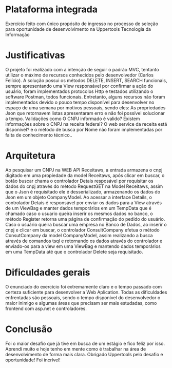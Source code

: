 # Plataforma integrada
Exercício feito com único propósito de ingresso no processo de seleção para oportunidade de desenvolvimento na Uppertools Tecnologia da Informação

# Justificativas
O projeto foi realizado com a intenção de seguir o padrão MVC, tentanto utilizar o máximo de recursos conhecidos pelo desenvolvedor (Carlos Felício). A solução possui os métodos DELETE, INSERT, SEARCH funcionais, sempre apresentando uma View responsável por confirmar a ação do usuário, foram implementados protocolos Http e testados utilizando o software Postman, todos funcionais. Entretanto, alguns recursos não foram implementados devido o pouco tempo disponível para desenvolver no espaço de uma semana por motivos pessoais, sendo eles: As propriedades Json que retornavem listas apresentaram erro e não foi possível solucionar a tempo. Validações como O CNPJ informado é valido? Existem informações sobre o CNPJ na receita federal? O web service da receita está disponível? e o método de busca por Nome não foram implementadas por falta de conhecimento técnico.. 

# Arquitetura
Ao pesquisar um CNPJ na WEB API Receitaws, a entrada armazena o cnpj digitado em uma propiedade da model Receitaws, após clicar em buscar, o botão buscar chama o controlador Detais resposável por requisitar os dados do cnpj através do método RequestGET na Model Receitaws, assim que o Json é requisitado ele é desserializado, armazenando os dados do Json em um objeto CompanyModel. Ao acessar a interface Details, o controlador Detais é responsável por enviar os dados para a View através de um ViewBag e manter dados temporários em um TempData que é chamado caso o usuario queira inserir os mesmos dados no banco, o método Register retorna uma página de confirmação do pedido do usuário. Caso o usuário queira buscar uma empresa no Banco de Dados, ao inserir o cnpj e clicar em buscar, o controlador ConsultCompany efetua o método ConsutCompany da model CompanyModel, assim realizando a busca através de comandos tsql e retornando os dados através do controlador e enviado-os para a view em uma ViewBag e mantendo dados temporários em uma TempData até que o controlador Delete seja requisitado. 

# Dificuldades gerais
O enunciado do exercício foi extremamente claro e o tempo passado com certeza suficiente para desenvolver a Web Aplication. Todas as dificuldades enfrentadas são pessoais, sendo o tempo disponível do desenvolvedor o maior inimigo e algumas áreas que precisam ser mais estudadas, como frontend com asp.net e controladores.

# Conclusão
Foi o maior desafio que já tive em busca de um estágio e fico feliz por isso. Aprendi muito e hoje tenho em mente como é trabalhar na área de desenvolvimento de forma mais clara. Obrigado Uppertools pelo desafio e oportunidade! Foi incrível!
